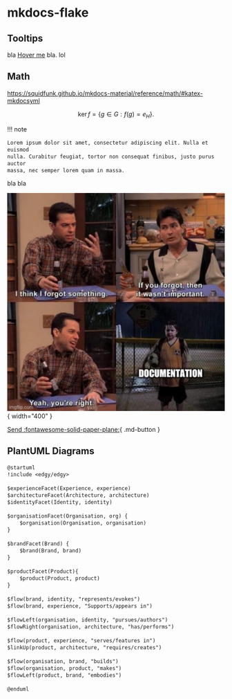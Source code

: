 
# mkdocs-flake

## Tooltips

bla
[Hover me](https://example.com "I'm a tooltip!") bla.
lol


## Math

<https://squidfunk.github.io/mkdocs-material/reference/math/#katex-mkdocsyml>

$$
\operatorname{ker} f=\{g\in G:f(g)=e_{H}\}{\mbox{.}}
$$

!!! note

    Lorem ipsum dolor sit amet, consectetur adipiscing elit. Nulla et euismod
    nulla. Curabitur feugiat, tortor non consequat finibus, justo purus auctor
    massa, nec semper lorem quam in massa.

bla bla

![Documentation should be easy and pretty](forgot-docs.jpg){ width="400" }

[Send :fontawesome-solid-paper-plane:](#){ .md-button }


## PlantUML Diagrams

```plantuml
@startuml
!include <edgy/edgy>

$experienceFacet(Experience, experience)
$architectureFacet(Architecture, architecture)
$identityFacet(Identity, identity)

$organisationFacet(Organisation, org) {
	$organisation(Organisation, organisation)
}

$brandFacet(Brand) {
	$brand(Brand, brand)
}

$productFacet(Product){
	$product(Product, product)
}

$flow(brand, identity, "represents/evokes")
$flow(brand, experience, "Supports/appears in")

$flowLeft(organisation, identity, "pursues/authors")
$flowRight(organisation, architecture, "has/performs")

$flow(product, experience, "serves/features in")
$linkUp(product, architecture, "requires/creates")

$flow(organisation, brand, "builds")
$flow(organisation, product, "makes")
$flowLeft(product, brand, "embodies")

@enduml
```
